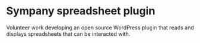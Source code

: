 <!--
  slug: sympany
  type: fortpolio
  excerptNl: Vrijwilligerswerk aan het ontwikkelen van een open-source WordPress-plug-in die spreadsheets leest en weergeeft waarmee kan worden ge-interacteerd.
  description: Development of an open source WordPress plugin that reads and displays spreadsheets that can be interacted with.
  categories: JavaScript, HTML/CSS
  tags: JavaScript, HTML, CSS, Wordpress, open source
  clients: Sympany
  inCv: true
  inPortfolio: false
  dateFrom: 2021-11-01
  dateTo: 2022-04-01
-->

# Sympany spreadsheet plugin

Volunteer work developing an open source WordPress plugin that reads and displays spreadsheets that can be interacted with.

